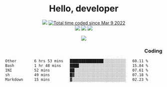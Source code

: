 # <div align='center' >Hello, developer</div>

<div align='center'>
  <a ><img src="https://img.shields.io/badge/dynamic/json?url=https%3A%2F%2Fapi.swo.moe%2Fstats%2Fgithub%2FFree-Aaron-Li&query=count&color=181717&label=GitHub&labelColor=282c34&logo=github&suffix=+follows&cacheSeconds=3600"></a>
  <a href="https://wakatime.com/@fe40087f-8eae-48dc-9950-ad0633db1591"><img src="https://wakatime.com/badge/user/fe40087f-8eae-48dc-9950-ad0633db1591.svg" alt="Total time coded since Mar 9 2022" /></a>
</div>
<div align='center'>
  <a><img src="https://img.shields.io/badge/C%2FC%2B%2B%20-%20%2375664D"></a> 
  <a><img src="https://img.shields.io/badge/Kotlin%20-%20%2375664D"></a> 
  <a><img src="https://img.shields.io/badge/Shell-75664D"></a> 
</div>

<p align="center">
  <img src="https://readme-typing-svg.demolab.com/?lines=你好!+开发者;Hello!+ developer&font=Fira%20Code&center=true&width=380&height=50&duration=4000&pause=1000">
</p>


<div align='right'>
  <h3>Coding</h3>
</div>

<!--START_SECTION:waka-->

```txt
Other        6 hrs 53 mins   ███████████████░░░░░░░░░░   60.11 %
Bash         1 hr 48 mins    ████░░░░░░░░░░░░░░░░░░░░░   15.84 %
INI          52 mins         ██░░░░░░░░░░░░░░░░░░░░░░░   07.61 %
sh           49 mins         █▓░░░░░░░░░░░░░░░░░░░░░░░   07.18 %
Markdown     15 mins         ▓░░░░░░░░░░░░░░░░░░░░░░░░   02.23 %
```

<!--END_SECTION:waka-->




